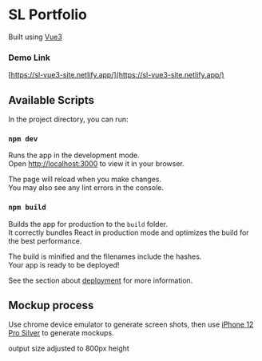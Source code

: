 # SL Portfolio

Built using [Vue3](https://vuejs.org/)

### Demo Link

[https://sl-vue3-site.netlify.app/](https://sl-vue3-site.netlify.app/)

## Available Scripts

In the project directory, you can run:

### `npm dev`

Runs the app in the development mode.\
Open [http://localhost:3000](http://localhost:3000) to view it in your browser.

The page will reload when you make changes.\
You may also see any lint errors in the console.


### `npm build`

Builds the app for production to the `build` folder.\
It correctly bundles React in production mode and optimizes the build for the best performance.

The build is minified and the filenames include the hashes.\
Your app is ready to be deployed!

See the section about [deployment](https://facebook.github.io/create-react-app/docs/deployment) for more information.


## Mockup process

Use chrome device emulator to generate screen shots, then use 
[iPhone 12 Pro Silver](https://mockuphone.com/device/apple-iphone12pro-silver)
to generate mockups.

output size adjusted to 800px height